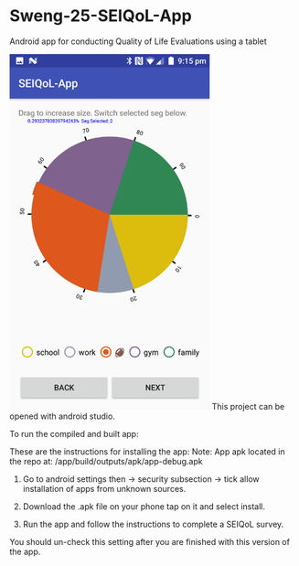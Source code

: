 # Sweng-25-SEIQoL-App
Android app for conducting Quality of Life Evaluations using a tablet

<img src="https://raw.githubusercontent.com/paulmolloy/Sweng-25-SEIQoL-App/master/demo_images/demopie.png" width="350">
This project can be opened with android studio.

To run the compiled and built app: 

These are the instructions for installing the app:
Note: App apk located in the repo at: /app/build/outputs/apk/app-debug.apk

1. Go to android settings then -> security subsection -> tick allow installation of apps from unknown sources.

2. Download the .apk file on your phone tap on it and select install.

3. Run the app and follow the instructions to complete a SEIQoL survey.

You should un-check this setting after you are finished with this version of the app.


